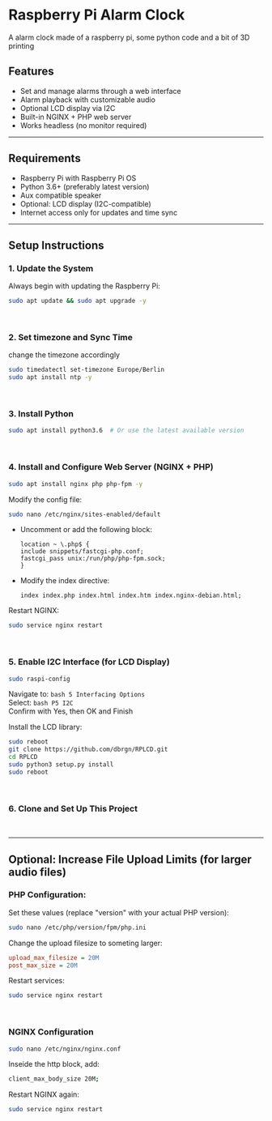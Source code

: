 # Raspberry Pi Alarm Clock
A alarm clock made of a raspberry pi, some python code and a bit of 3D printing

## Features

- Set and manage alarms through a web interface
- Alarm playback with customizable audio
- Optional LCD display via I2C
- Built-in NGINX + PHP web server
- Works headless (no monitor required)

---

## Requirements

- Raspberry Pi with Raspberry Pi OS
- Python 3.6+ (preferably latest version)
- Aux compatible speaker
- Optional: LCD display (I2C-compatible)
- Internet access only for updates and time sync

---

## Setup Instructions

### 1. Update the System

Always begin with updating the Raspberry Pi:

```bash
sudo apt update && sudo apt upgrade -y
```
<br/>

### 2. Set timezone and Sync Time

change the timezone accordingly
```bash
sudo timedatectl set-timezone Europe/Berlin
sudo apt install ntp -y
```

<br/>

### 3. Install Python

```bash
sudo apt install python3.6  # Or use the latest available version
```
<br/>

### 4. Install and Configure Web Server (NGINX + PHP)

```bash
sudo apt install nginx php php-fpm -y
```

Modify the config file:
```bash
sudo nano /etc/nginx/sites-enabled/default
```

- Uncomment or add the following block:
    ```nginx
    location ~ \.php$ {
    include snippets/fastcgi-php.conf;
    fastcgi_pass unix:/run/php/php-fpm.sock;
    }
    ```
  
- Modify the index directive:
    ```nginx
    index index.php index.html index.htm index.nginx-debian.html;
    ```

Restart NGINX:
```bash
sudo service nginx restart
```
<br/>

### 5. Enable I2C Interface (for LCD Display)

```bash
sudo raspi-config
```

Navigate to:
    ```bash
    5 Interfacing Options
    ```
<br/>
Select:
    ```bash
    P5 I2C
    ```
<br/>
Confirm with Yes, then OK and Finish

Install the LCD library:
```bash
sudo reboot
git clone https://github.com/dbrgn/RPLCD.git
cd RPLCD
sudo python3 setup.py install
sudo reboot
```

<br/>

### 6. Clone and Set Up This Project

<br/>

---

## Optional: Increase File Upload Limits (for larger audio files)

### PHP Configuration:

Set these values (replace "version" with your actual PHP version):
```bash
sudo nano /etc/php/version/fpm/php.ini
```

Change the upload filesize to someting larger:
```ini
upload_max_filesize = 20M
post_max_size = 20M
```

Restart services:
```bash
sudo service nginx restart
```
<br/>

### NGINX Configuration

```bash
sudo nano /etc/nginx/nginx.conf
```

Inseide the http block, add:
```bash
client_max_body_size 20M;
```

Restart NGINX again:
```bash
sudo service nginx restart
```
